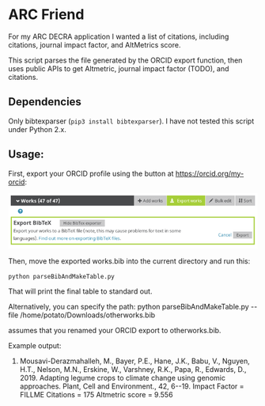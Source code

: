 

# ARC Friend

For my ARC DECRA application I wanted a list of citations, including citations, journal impact factor, and AltMetrics score.

This script parses the file generated by the ORCID export function, then uses public APIs to get Altmetric, journal impact factor (TODO), and citations.


## Dependencies

Only bibtexparser (`pip3 install bibtexparser`). I have not tested this script under Python 2.x.

## Usage:

First, export your ORCID profile using the button at https://orcid.org/my-orcid:

![ORCID button](button.png)

Then, move the exported works.bib into the current directory and run this:

    python parseBibAndMakeTable.py

That will print the final table to standard out.

Alternatively, you can specify the path:
    python parseBibAndMakeTable.py --file /home/potato/Downloads/otherworks.bib

assumes that you renamed your ORCID export to otherworks.bib.


Example output:

1. Mousavi-Derazmahalleh, M., Bayer, P.E., Hane, J.K., Babu, V., Nguyen, H.T., Nelson, M.N., Erskine, W., Varshney, R.K., Papa, R., Edwards, D., 2019. Adapting legume crops to climate change using genomic approaches. Plant, Cell and Environment., 42, 6--19.
Impact Factor = FILLME
Citations = 175
Altmetric score = 9.556


